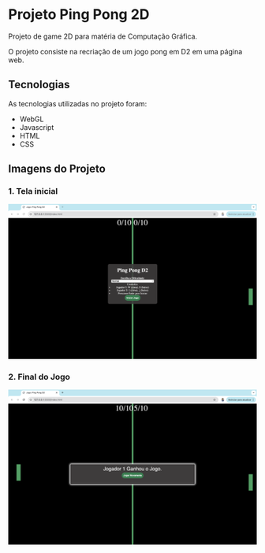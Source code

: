 # Projeto Ping Pong 2D

Projeto de game 2D para matéria de Computação Gráfica.

O projeto consiste na recriação de um jogo pong em D2 em uma página web.

## Tecnologias

As tecnologias utilizadas no projeto foram:

- WebGL
- Javascript
- HTML
- CSS

## Imagens do Projeto

### 1. Tela inicial

![Tela Inicial](./imgs/tela_inicial.png)

### 2. Final do Jogo

![Tela Final](./imgs/end_game.png)
